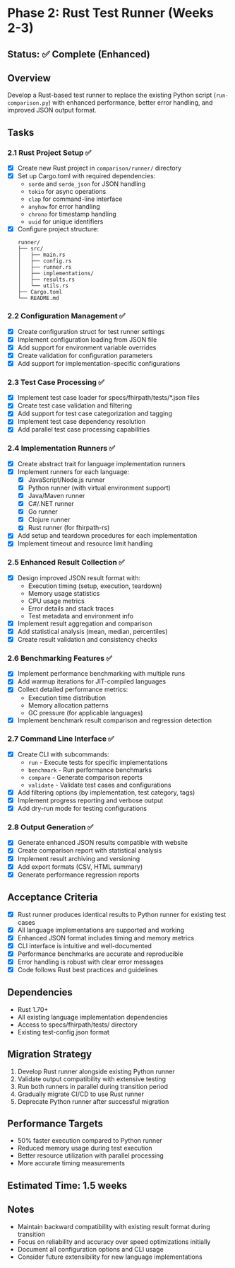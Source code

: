# Phase 2: Rust Test Runner (Weeks 2-3)

## Status: ✅ Complete (Enhanced)

## Overview
Develop a Rust-based test runner to replace the existing Python script (`run-comparison.py`) with enhanced performance, better error handling, and improved JSON output format.

## Tasks

### 2.1 Rust Project Setup ✅
- [x] Create new Rust project in `comparison/runner/` directory
- [x] Set up Cargo.toml with required dependencies:
  - `serde` and `serde_json` for JSON handling
  - `tokio` for async operations
  - `clap` for command-line interface
  - `anyhow` for error handling
  - `chrono` for timestamp handling
  - `uuid` for unique identifiers
- [x] Configure project structure:
  ```
  runner/
  ├── src/
  │   ├── main.rs
  │   ├── config.rs
  │   ├── runner.rs
  │   ├── implementations/
  │   ├── results.rs
  │   └── utils.rs
  ├── Cargo.toml
  └── README.md
  ```

### 2.2 Configuration Management ✅
- [x] Create configuration struct for test runner settings
- [x] Implement configuration loading from JSON file
- [x] Add support for environment variable overrides
- [x] Create validation for configuration parameters
- [x] Add support for implementation-specific configurations

### 2.3 Test Case Processing ✅
- [x] Implement test case loader for specs/fhirpath/tests/*.json files
- [x] Create test case validation and filtering
- [x] Add support for test case categorization and tagging
- [x] Implement test case dependency resolution
- [x] Add parallel test case processing capabilities

### 2.4 Implementation Runners ✅
- [x] Create abstract trait for language implementation runners
- [x] Implement runners for each language:
  - [x] JavaScript/Node.js runner
  - [x] Python runner (with virtual environment support)
  - [x] Java/Maven runner
  - [x] C#/.NET runner
  - [x] Go runner
  - [x] Clojure runner
  - [x] Rust runner (for fhirpath-rs)
- [x] Add setup and teardown procedures for each implementation
- [x] Implement timeout and resource limit handling

### 2.5 Enhanced Result Collection ✅
- [x] Design improved JSON result format with:
  - Execution timing (setup, execution, teardown)
  - Memory usage statistics
  - CPU usage metrics
  - Error details and stack traces
  - Test metadata and environment info
- [x] Implement result aggregation and comparison
- [x] Add statistical analysis (mean, median, percentiles)
- [x] Create result validation and consistency checks

### 2.6 Benchmarking Features ✅
- [x] Implement performance benchmarking with multiple runs
- [x] Add warmup iterations for JIT-compiled languages
- [x] Collect detailed performance metrics:
  - Execution time distribution
  - Memory allocation patterns
  - GC pressure (for applicable languages)
- [x] Implement benchmark result comparison and regression detection

### 2.7 Command Line Interface ✅
- [x] Create CLI with subcommands:
  - `run` - Execute tests for specific implementations
  - `benchmark` - Run performance benchmarks
  - `compare` - Generate comparison reports
  - `validate` - Validate test cases and configurations
- [x] Add filtering options (by implementation, test category, tags)
- [x] Implement progress reporting and verbose output
- [x] Add dry-run mode for testing configurations

### 2.8 Output Generation ✅
- [x] Generate enhanced JSON results compatible with website
- [x] Create comparison report with statistical analysis
- [x] Implement result archiving and versioning
- [x] Add export formats (CSV, HTML summary)
- [x] Generate performance regression reports

## Acceptance Criteria
- [x] Rust runner produces identical results to Python runner for existing test cases
- [x] All language implementations are supported and working
- [x] Enhanced JSON format includes timing and memory metrics
- [x] CLI interface is intuitive and well-documented
- [x] Performance benchmarks are accurate and reproducible
- [x] Error handling is robust with clear error messages
- [x] Code follows Rust best practices and guidelines

## Dependencies
- Rust 1.70+
- All existing language implementation dependencies
- Access to specs/fhirpath/tests/ directory
- Existing test-config.json format

## Migration Strategy
1. Develop Rust runner alongside existing Python runner
2. Validate output compatibility with extensive testing
3. Run both runners in parallel during transition period
4. Gradually migrate CI/CD to use Rust runner
5. Deprecate Python runner after successful migration

## Performance Targets
- 50% faster execution compared to Python runner
- Reduced memory usage during test execution
- Better resource utilization with parallel processing
- More accurate timing measurements

## Estimated Time: 1.5 weeks

## Notes
- Maintain backward compatibility with existing result format during transition
- Focus on reliability and accuracy over speed optimizations initially
- Document all configuration options and CLI usage
- Consider future extensibility for new language implementations
